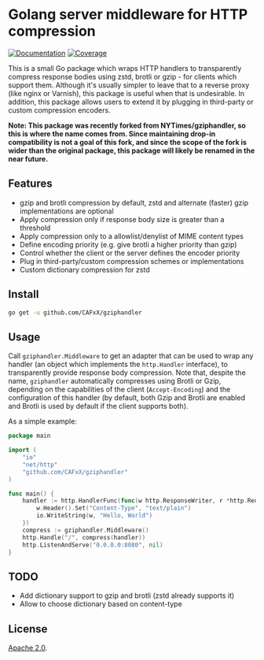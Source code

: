 Golang server middleware for HTTP compression
=============================================

[![Documentation](https://godoc.org/github.com/CAFxX/gziphandler?status.svg)](https://godoc.org/github.com/CAFxX/gziphandler)
[![Coverage](https://gocover.io/_badge/github.com/CAFxX/gziphandler)](https://gocover.io/github.com/CAFxX/gziphandler)

This is a small Go package which wraps HTTP handlers to transparently compress
response bodies using zstd, brotli or gzip - for clients which support them. Although 
it's usually simpler to leave that to a reverse proxy (like nginx or Varnish),
this package is useful when that is undesirable. In addition, this package allows
users to extend it by plugging in third-party or custom compression encoders.

**Note: This package was recently forked from NYTimes/gziphandler, so this is where
the name comes from. Since maintaining drop-in compatibility is not a goal of this
fork, and since the scope of the fork is wider than the original package, this
package will likely be renamed in the near future.**

## Features

- gzip and brotli compression by default, zstd and alternate (faster) gzip implementations are optional
- Apply compression only if response body size is greater than a threshold
- Apply compression only to a allowlist/denylist of MIME content types
- Define encoding priority (e.g. give brotli a higher priority than gzip)
- Control whether the client or the server defines the encoder priority
- Plug in third-party/custom compression schemes or implementations
- Custom dictionary compression for zstd

## Install
```bash
go get -u github.com/CAFxX/gziphandler
```

## Usage

Call `gziphandler.Middleware` to get an adapter that can be used to wrap
any handler (an object which implements the `http.Handler` interface),
to transparently provide response body compression. 
Note that, despite the name, `gziphandler` automatically compresses using 
Brotli or Gzip, depending on the capabilities of the client (`Accept-Encoding`)
and the configuration of this handler (by default, both Gzip and Brotli are 
enabled and Brotli is used by default if the client supports both).

As a simple example:

```go
package main

import (
	"io"
	"net/http"
	"github.com/CAFxX/gziphandler"
)

func main() {
	handler := http.HandlerFunc(func(w http.ResponseWriter, r *http.Request) {
		w.Header().Set("Content-Type", "text/plain")
		io.WriteString(w, "Hello, World")
	})
	compress := gziphandler.Middleware()
	http.Handle("/", compress(handler))
	http.ListenAndServe("0.0.0.0:8080", nil)
}
```

## TODO

- Add dictionary support to gzip and brotli (zstd already supports it)
- Allow to choose dictionary based on content-type

## License

[Apache 2.0][license].




[docs]:     https://godoc.org/github.com/CAFxX/gziphandler
[license]:  https://github.com/CAFxX/gziphandler/blob/master/LICENSE
